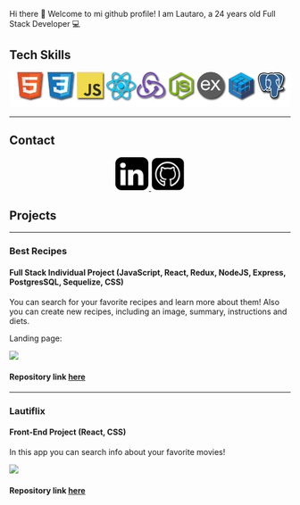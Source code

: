 Hi there 👋
Welcome to mi github profile! I am Lautaro, a 24 years old Full Stack Developer 💻

## Tech Skills

<p align="center">
<img src="https://github.com/lautarort/lautarort/blob/main/img/logos.png"/>
</p>

---
## Contact 

<p align="center">
    <a href="https://www.linkedin.com/in/lautarorangil/">
      <img src='https://github.com/lautarort/lautarort/blob/main/img/linkedIn_PNG22.png' alt='linkedin' height='60'>
    </a>
      <a href="https://github.com/lautarort">
      <img src='https://github.com/lautarort/lautarort/blob/main/img/github-154-675675.png' alt='github' height='60'>
    </a>
  

## Projects 

---
### Best Recipes
#### Full Stack Individual Project (JavaScript, React, Redux, NodeJS, Express, PostgresSQL, Sequelize, CSS) 
You can search for your favorite recipes and learn more about them! Also you can create new recipes, including an image, summary, instructions and diets. 

Landing page:

[<img src="https://github.com/lautarort/lautarort/blob/main/img/foods.gif"/>](https://github.com/lautarort/Foods-App) 

#### Repository link [here](https://github.com/lautarort/Foods-App)

---
 
### Lautiflix
#### Front-End Project (React, CSS) 
In this app you can search info about your favorite movies!

[<img src="https://github.com/lautarort/lautarort/blob/main/img/lautiflix.gif"/>](https://github.com/lautarort/Lautiflix) 

#### Repository link [here](https://github.com/lautarort/Lautiflix) 
